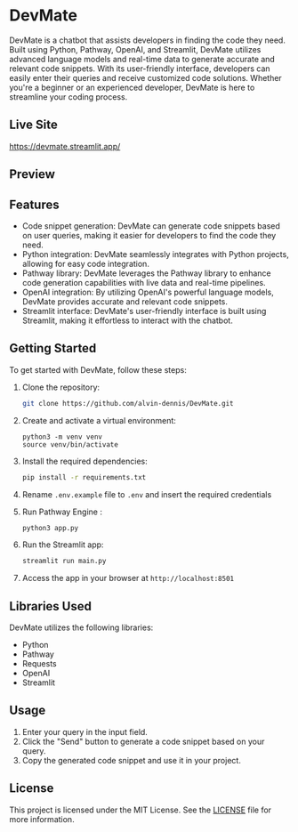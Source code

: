 # DevMate

DevMate is a chatbot that assists developers in finding the code they need. Built using Python, Pathway, OpenAI, and Streamlit, DevMate utilizes advanced language models and real-time data to generate accurate and relevant code snippets. With its user-friendly interface, developers can easily enter their queries and receive customized code solutions. Whether you're a beginner or an experienced developer, DevMate is here to streamline your coding process.

## Live Site

https://devmate.streamlit.app/

## Preview


## Features

- Code snippet generation: DevMate can generate code snippets based on user queries, making it easier for developers to find the code they need.
- Python integration: DevMate seamlessly integrates with Python projects, allowing for easy code integration.
- Pathway library: DevMate leverages the Pathway library to enhance code generation capabilities with live data and real-time pipelines.
- OpenAI integration: By utilizing OpenAI's powerful language models, DevMate provides accurate and relevant code snippets.
- Streamlit interface: DevMate's user-friendly interface is built using Streamlit, making it effortless to interact with the chatbot.

## Getting Started

To get started with DevMate, follow these steps:

1. Clone the repository:

    ```bash
    git clone https://github.com/alvin-dennis/DevMate.git
    ```

2. Create and activate a virtual environment:

    ```shell
    python3 -m venv venv
    source venv/bin/activate
    ```

3. Install the required dependencies:

    ```bash
    pip install -r requirements.txt
    ```

4. Rename `.env.example` file to `.env` and insert the required credentials

5. Run Pathway Engine :
    ```bash
    python3 app.py
    ```

6. Run the Streamlit app:

    ```bash
    streamlit run main.py
    ```

7. Access the app in your browser at `http://localhost:8501`

## Libraries Used

DevMate utilizes the following libraries:

- Python
- Pathway
- Requests
- OpenAI
- Streamlit



## Usage

1. Enter your query in the input field.
2. Click the "Send" button to generate a code snippet based on your query.
3. Copy the generated code snippet and use it in your project.


## License

This project is licensed under the MIT License. See the [LICENSE](https://github.com/alvin-dennis/DevMate/blob/main/LICENSE) file for more information.
